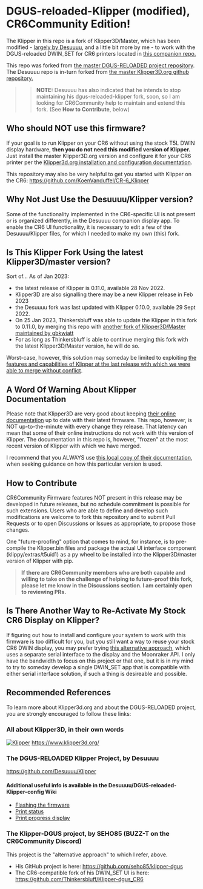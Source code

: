 # DGUS-reloaded-Klipper (modified), CR6Community Edition!
The Klipper in this repo is a fork of Klipper3D/Master, which has been modified - [largely by Desuuuu](https://github.com/Desuuuu/klipper), and a little bit more by me - to work with the DGUS-reloaded DWIN_SET for CR6 printers located in [this companion repo.](https://github.com/Thinkersbluff/DGUS-reloadedForKlipper_CR6)

This repo was forked from [the master DGUS-RELOADED project repository](https://github.com/Desuuuu/Klipper).
The Desuuuu repo is in-turn forked from [the master Klipper3D.org github repository.](https://github.com/Klipper3d/klipper/)

>>**NOTE:** Desuuuu has also indicated that he intends to stop maintaining his dgus-reloaded-klipper fork, soon, so I am looking for CR6Community help to maintain and extend this fork. (See **How to Contribute**, below)

## Who should __NOT__ use this firmware?
If your goal is to run Klipper on your CR6 without using the stock T5L DWIN display hardware, **then you do not need this modified version of Klipper.**
Just install the master Klipper3D.org version and configure it for your CR6 printer per the [Klipper3d.org installation and configuration documentation](https://github.com/Klipper3d/klipper/blob/master/docs/index.md).

This repository may also be very helpful to get you started with Klipper on the CR6: https://github.com/KoenVanduffel/CR-6_Klipper

## Why Not Just Use the Desuuuu/Klipper version?
Some of the functionality implemented in the CR6-specific UI is not present or is organized differently, in the Desuuuu companion display app.
To enable the CR6 UI functionality, it is necessary to edit a few of the Desuuuu/Klipper files, for which I needed to make my own (this) fork.

## Is This Klipper Fork Using the latest Klipper3D/master version?
Sort of...
As of Jan 2023: 
- the latest release of Klipper is 0.11.0, available 28 Nov 2022.
- Klipper3D are also signalling there may be a new Klipper release in Feb 2023
- the Desuuuu fork was last updated with Klipper 0.10.0, available 29 Sept 2022.
- On 25 Jan 2023, Thinkersbluff was able to update the Klipper in this fork to 0.11.0, by merging this repo with [another fork of Klipper3D/Master maintained by gbkwiatt](https://github.com/gbkwiatt/klipper)
- For as long as Thinkersbluff is able to continue merging this fork with the latest Klipper3D/Master version, he will do so.

Worst-case, however, this solution may someday be limited to exploiting [the features and capabilities of Klipper at the last release with which we were able to merge without conflict](https://github.com/Thinkersbluff/dgus-reloaded_klipper/blob/DGUS-ReloadedForCR6/docs/Releases.md). 

## A Word Of Warning About Klipper Documentation
Please note that Klipper3D are very good about keeping [their online documentation](https://www.klipper3d.org/) up to date with their latest firmware.
This repo, however, is NOT up-to-the-minute with every change they release.  That latency can mean that some of their online instructions do not work with this version of Klipper.  The documentation in this repo is, however, "frozen" at the most recent version of Klipper with which we have merged.  

I recommend that you ALWAYS use [this local copy of their documentation](https://github.com/Thinkersbluff/DGUS-Reloaded_for_CR6-Klipper_Component/blob/DGUS-ReloadedForCR6/docs/Overview.md), when seeking guidance on how this particular version is used.
 
 ## How to Contribute

CR6Community Firmware features NOT present in this release may be developed in future releases, but no schedule commitment is possible for such extensions.  Users who are able to define and develop such modifications are welcome to fork this repository and to submit Pull Requests or to open Discussions or Issues as appropriate, to propose those changes.

 One "future-proofing" option that comes to mind, for instance, is to pre-compile the Klipper.bin files and package the actual UI interface component (klippy/extras/t5uid1) as a py wheel to be installed into the Klipper3D/master version of Klipper with pip. 

> **If there are CR6Community members who are both capable and willing to take on the challenge of helping to future-proof this fork, please let me know in the Discussions section.  I am certainly open to reviewing PRs.**

## Is There Another Way to Re-Activate My Stock CR6 Display on Klipper?

If figuring out how to install and configure your system to work with this firmware is too difficult for you, but you still want a way to reuse your stock CR6 DWIN display, you may prefer trying [this alternative approach](https://github.com/Thinkersbluff/Klipper-dgus_CR6), which uses a separate serial interface to the display and the Moonraker API.  I only have the bandwidth to focus on this project or that one, but it is in my mind to try to someday develop a single DWIN_SET app that is compatible with either serial interface solution, if such a thing is desireable and possible.    

## Recommended References
To learn more about Klipper3d.org and about the DGUS-RELOADED project, you are strongly encouraged to follow these links:

### All about Klipper3D, in their own words  
[![Klipper](docs/img/klipper-logo-small.png)](https://www.klipper3d.org/)  https://www.klipper3d.org/

### The DGUS-RELOADED Klipper Project, by Desuuuu  
 https://github.com/Desuuuu/Klipper
 
#### Additional useful info is available in the Desuuuu/DGUS-reloaded-Klipper-config Wiki
* [Flashing the firmware](https://github.com/Desuuuu/DGUS-reloaded-Klipper/wiki/Flashing-the-firmware)
* [Print status](https://github.com/Desuuuu/DGUS-reloaded-Klipper/wiki/Print-status)
* [Print progress display](https://github.com/Desuuuu/DGUS-reloaded-Klipper/wiki/Print-progress-display)

 ### The Klipper-DGUS project, by SEHO85 (BUZZ-T on the CR6Community Discord)
 This project is the "alternative approach" to which I refer, above.
  - His GitHub project is here: https://github.com/seho85/klipper-dgus
  - The CR6-compatible fork of his DWIN_SET UI is here: https://github.com/Thinkersbluff/Klipper-dgus_CR6
  
